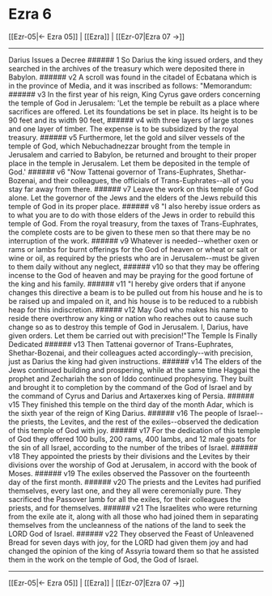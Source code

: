 # Ezra 6

[[Ezr-05|← Ezra 05]] | [[Ezra]] | [[Ezr-07|Ezra 07 →]]
***

Darius Issues a Decree ###### 1 So Darius the king issued orders, and they searched in the archives of the treasury which were deposited there in Babylon. ###### v2 A scroll was found in the citadel of Ecbatana which is in the province of Media, and it was inscribed as follows: "Memorandum: ###### v3 In the first year of his reign, King Cyrus gave orders concerning the temple of God in Jerusalem: 'Let the temple be rebuilt as a place where sacrifices are offered. Let its foundations be set in place. Its height is to be 90 feet and its width 90 feet, ###### v4 with three layers of large stones and one layer of timber. The expense is to be subsidized by the royal treasury. ###### v5 Furthermore, let the gold and silver vessels of the temple of God, which Nebuchadnezzar brought from the temple in Jerusalem and carried to Babylon, be returned and brought to their proper place in the temple in Jerusalem. Let them be deposited in the temple of God.' ###### v6 "Now Tattenai governor of Trans-Euphrates, Shethar-Bozenai, and their colleagues, the officials of Trans-Euphrates--all of you stay far away from there. ###### v7 Leave the work on this temple of God alone. Let the governor of the Jews and the elders of the Jews rebuild this temple of God in its proper place. ###### v8 "I also hereby issue orders as to what you are to do with those elders of the Jews in order to rebuild this temple of God. From the royal treasury, from the taxes of Trans-Euphrates, the complete costs are to be given to these men so that there may be no interruption of the work. ###### v9 Whatever is needed--whether oxen or rams or lambs for burnt offerings for the God of heaven or wheat or salt or wine or oil, as required by the priests who are in Jerusalem--must be given to them daily without any neglect, ###### v10 so that they may be offering incense to the God of heaven and may be praying for the good fortune of the king and his family. ###### v11 "I hereby give orders that if anyone changes this directive a beam is to be pulled out from his house and he is to be raised up and impaled on it, and his house is to be reduced to a rubbish heap for this indiscretion. ###### v12 May God who makes his name to reside there overthrow any king or nation who reaches out to cause such change so as to destroy this temple of God in Jerusalem. I, Darius, have given orders. Let them be carried out with precision!"The Temple Is Finally Dedicated ###### v13 Then Tattenai governor of Trans-Euphrates, Shethar-Bozenai, and their colleagues acted accordingly--with precision, just as Darius the king had given instructions. ###### v14 The elders of the Jews continued building and prospering, while at the same time Haggai the prophet and Zechariah the son of Iddo continued prophesying. They built and brought it to completion by the command of the God of Israel and by the command of Cyrus and Darius and Artaxerxes king of Persia. ###### v15 They finished this temple on the third day of the month Adar, which is the sixth year of the reign of King Darius. ###### v16 The people of Israel--the priests, the Levites, and the rest of the exiles--observed the dedication of this temple of God with joy. ###### v17 For the dedication of this temple of God they offered 100 bulls, 200 rams, 400 lambs, and 12 male goats for the sin of all Israel, according to the number of the tribes of Israel. ###### v18 They appointed the priests by their divisions and the Levites by their divisions over the worship of God at Jerusalem, in accord with the book of Moses. ###### v19 The exiles observed the Passover on the fourteenth day of the first month. ###### v20 The priests and the Levites had purified themselves, every last one, and they all were ceremonially pure. They sacrificed the Passover lamb for all the exiles, for their colleagues the priests, and for themselves. ###### v21 The Israelites who were returning from the exile ate it, along with all those who had joined them in separating themselves from the uncleanness of the nations of the land to seek the LORD God of Israel. ###### v22 They observed the Feast of Unleavened Bread for seven days with joy, for the LORD had given them joy and had changed the opinion of the king of Assyria toward them so that he assisted them in the work on the temple of God, the God of Israel.

***
[[Ezr-05|← Ezra 05]] | [[Ezra]] | [[Ezr-07|Ezra 07 →]]

